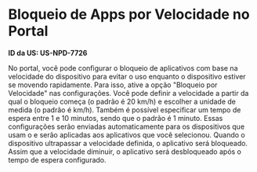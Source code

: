 # Bloqueio de Apps por Velocidade no Portal

**ID da US: US-NPD-7726**

No portal, você pode configurar o bloqueio de aplicativos com base na velocidade do dispositivo para evitar o uso enquanto o dispositivo estiver se movendo rapidamente. Para isso, ative a opção "Bloqueio por Velocidade" nas configurações. Você pode definir a velocidade a partir da qual o bloqueio começa (o padrão é 20 km/h) e escolher a unidade de medida (o padrão é km/h). Também é possível especificar um tempo de espera entre 1 e 10 minutos, sendo que o padrão é 1 minuto. Essas configurações serão enviadas automaticamente para os dispositivos que usam o <NomeProduto> e serão aplicadas aos aplicativos que você selecionou. Quando o dispositivo ultrapassar a velocidade definida, o aplicativo será bloqueado. Assim que a velocidade diminuir, o aplicativo será desbloqueado após o tempo de espera configurado.